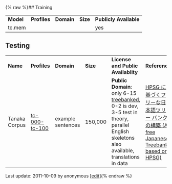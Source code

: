 {% raw %}## Training

|           |              |            |          |                        |
|-----------|--------------|------------|----------|------------------------|
| **Model** | **Profiles** | **Domain** | **Size** | **Publicly Available** |
| tc.mem    |              |            |          | yes                    |

## Testing

|               |                                                                             |                   |          |                                                                                                                                                                                            |                                                                                                                                                                        |
|---------------|-----------------------------------------------------------------------------|-------------------|----------|--------------------------------------------------------------------------------------------------------------------------------------------------------------------------------------------|------------------------------------------------------------------------------------------------------------------------------------------------------------------------|
| **Name**      | **Profiles**                                                                | **Domain**        | **Size** | **License and Public Availablity**                                                                                                                                                         | **Reference**                                                                                                                                                          |
| Tanaka Corpus | [tc-000-tc-100](https://jacy.opendfki.de/repos/trunk/tsdb/skeletons/tanaka) | example sentences | 150,000  | **Public Domain**: only 6-15 [treebanked](https://jacy.opendfki.de/repos/trunk/tsdb/gold), 0-2 is dev, 3-5 test in theory, parallel English skeletons also available, translations in data | [HPSG に基づくフリーな日本語ツリー バンクの構築 (A free Japanese Treebank based on HPSG)](http://www3.ntu.edu.sg/home/fcbond/bib.html#Bond:Kuribayashi:Hashimoto:2007j) |

Last update: 2011-10-09 by anonymous [[edit](https://github.com/delph-in/docs/wiki/JacyDataSets/_edit)]{% endraw %}